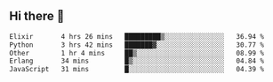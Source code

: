 ## Hi there 👋

<!--
**whirlun/whirlun** is a ✨ _special_ ✨ repository because its `README.md` (this file) appears on your GitHub profile.

Here are some ideas to get you started:

- 🔭 I’m currently working on ...
- 🌱 I’m currently learning ...
- 👯 I’m looking to collaborate on ...
- 🤔 I’m looking for help with ...
- 💬 Ask me about ...
- 📫 How to reach me: ...
- 😄 Pronouns: ...
- ⚡ Fun fact: ...
-->
<!--START_SECTION:waka-->

```txt
Elixir       4 hrs 26 mins   █████████▒░░░░░░░░░░░░░░░   36.94 %
Python       3 hrs 42 mins   ███████▓░░░░░░░░░░░░░░░░░   30.77 %
Other        1 hr 4 mins     ██▒░░░░░░░░░░░░░░░░░░░░░░   08.99 %
Erlang       34 mins         █▒░░░░░░░░░░░░░░░░░░░░░░░   04.84 %
JavaScript   31 mins         █░░░░░░░░░░░░░░░░░░░░░░░░   04.39 %
```

<!--END_SECTION:waka-->
